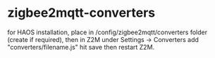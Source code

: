 # zigbee2mqtt-converters

for HAOS installation, place in /config/zigbee2mqtt/converters folder (create if required), then in Z2M under Settings -> Converters add "converters/filename.js"
hit save then restart Z2M.
